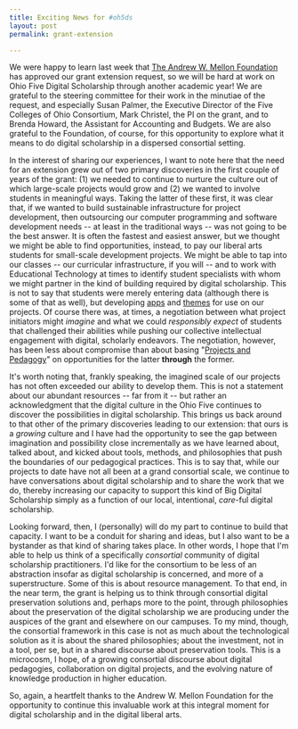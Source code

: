 ```yaml
---
title: Exciting News for #oh5ds
layout: post
permalink: grant-extension	

---
```


We were happy to learn last week that [The Andrew W. Mellon Foundation](https://mellon.org/) has approved our grant extension request, so we will be hard at work on Ohio Five Digital Scholarship through another academic year! We are grateful to the steering committee for their work in the minutiae of the request, and especially Susan Palmer, the Executive Director of the Five Colleges of Ohio Consortium, Mark Christel, the PI on the grant, and to Brenda Howard, the Assistant for Accounting and Budgets. We are also grateful to the Foundation, of course, for this opportunity to explore what it means to do digital scholarship in a dispersed consortial setting. 

In the interest of sharing our experiences, I want to note here that the need for an extension grew out of two primary discoveries in the first couple of years of the grant: (1) we needed to continue to nurture the culture out of which large-scale projects would grow and (2) we wanted to involve students in meaningful ways. Taking the latter of these first, it was clear that, if we wanted to build sustainable infrastructure for project development, then outsourcing our computer programming and software development needs -- at least in the traditional ways -- was not going to be the best answer. It is often the fastest and easiest answer, but we thought we might be able to find opportunities, instead, to pay our liberal arts students for small-scale development projects. We might be able to tap into our classes -- our curricular infrastructure, if you will -- and to work with Educational Technology at times to identify student specialists with whom we might partner in the kind of building required by digital scholarship. This is not to say that students were merely entering data (although there is some of that as well), but developing [apps](http://zachphillipsgary.github.io/ng-timemap-improvements-/) and [themes](https://github.com/Orpheusp/denison-expanding-archives-omeka-theme) for use on our projects. Of course there was, at times, a negotiation between what project initiators might *imagine* and what we could *responsibly expect* of students that challenged their abilities while pushing our collective intellectual engagement with digital, scholarly endeavors. The negotiation, however, has been less about compromise than about basing "[Projects and Pedagogy](http://digitalscholarship.ohio5.org/)" on opportunities for the latter **through** the former. 

It's worth noting that, frankly speaking, the imagined scale of our projects has not often exceeded our ability to develop them. This is not a statement about our abundant resources -- far from it -- but rather an acknowledgment that the digital culture in the Ohio Five continues to discover the possibilities in digital scholarship. This brings us back around to that other of the primary discoveries leading to our extension: that ours is a *growing* culture and I have had the opportunity to see the gap between imagination and possibility close incrementally as we have learned about, talked about, and kicked about tools, methods, and philosophies that push the boundaries of our pedagogical practices. This is to say that, while our projects to date have not all been at a grand consortial scale, we continue to have conversations about digital scholarship and to share the work that we do, thereby increasing our capacity to support this kind of Big Digital Scholarship simply as a function of our local, intentional, *care*-ful digital scholarship. 

Looking forward, then, I (personally) will do my part to continue to build that capacity. I want to be a conduit for sharing and ideas, but I also want to be a bystander as that kind of sharing takes place. In other words, I hope that I'm able to help us think of a specifically *consortial* community of digital scholarship practitioners. I'd like for the consortium to be less of an abstraction insofar as digital scholarship is concerned, and more of a superstructure. Some of this is about resource management. To that end, in the near term, the grant is helping us to think through consortial digital preservation solutions and, perhaps more to the point, through philosophies about the preservation of the digital scholarship we are producing under the auspices of the grant and elsewhere on our campuses. To my mind, though, the consortial framework in this case is not as much about the technological solution as it is about the shared philosophies; about the investment, not in a tool, per se, but in a shared discourse about preservation tools. This is a microcosm, I hope, of a growing consortial discourse about digital pedagogies, collaboration on digital projects, and the evolving nature of knowledge production in higher education. 

So, again, a heartfelt thanks to the Andrew W. Mellon Foundation for the opportunity to continue this invaluable work at this integral moment for digital scholarship and in the digital liberal arts. 